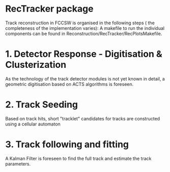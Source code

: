 RecTracker package
===

Track reconstruction in FCCSW is organised in the following steps ( the completeness of the implementation varies):
A makefile to run the individual components can be found in Reconstruction/RecTracker/RecPlotsMakefile.

# 1. Detector Response -  Digitisation & Clusterization

As the technology of the track detector modules is not yet known in detail, a geometric digitisation based on ACTS algorithms is foreseen.

# 2. Track Seeding

Based on track hits, short "tracklet" candidates for tracks are constructed using a cellular automaton

# 3. Track following and fitting

A Kalman Filter is foreseen to find the full track and estimate the track parameters.


